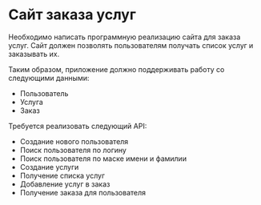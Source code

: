 # Сайт заказа услуг
Необходимо написать программную реализацию сайта для заказа услуг. Сайт должен позволять пользователям получать список услуг и заказывать их.

Таким образом, приложение должно поддерживать работу со следующими данными:

* Пользователь
* Услуга 
* Заказ

Требуется реализовать следующий API:

* Создание нового пользователя
* Поиск пользователя по логину
* Поиск пользователя по маске имени и фамилии
* Создание услуги
* Получение списка услуг
* Добавление услуг в заказ
* Получение заказа для пользователя
